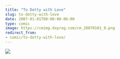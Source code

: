 ```yaml
---
title: "To Dotty with Love"
slug: to-dotty-with-love
date: 2007-01-01T00:00:00-06:00
type: comic
image: https://cmimg.dxprog.com/cm_20070101_9.png
redirect_from:
- comic/to-dotty-with-love/
---
```

[![](https://cmimg.dxprog.com/cm_20070101_9.png)](https://cmimg.dxprog.com/cm_20070101_9.png)


